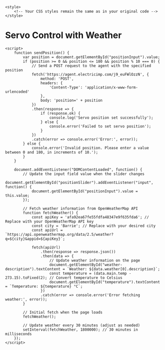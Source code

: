 <!DOCTYPE html>
<html lang="en">
<head>
    <!-- Meta tags and title remain the same as in your original code -->

    <style>
        <!-- Your CSS styles remain the same as in your original code -->
    </style>
</head>
<body>
    <h1>Servo Control with Weather</h1>
    <!-- Input fields, button, and weather container remain the same as in your original code -->

    <script>
        function sendPosition() {
            var position = document.getElementById("positionInput").value;
            if (position >= 0 && position <= 180 && position % 10 === 0) {
                // Send a POST request to the agent with the specified position
                fetch('https://agent.electricimp.com/j9_euFWlOzzN', {
                    method: 'POST',
                    headers: {
                        'Content-Type': 'application/x-www-form-urlencoded'
                    },
                    body: 'position=' + position
                })
                .then(response => {
                    if (response.ok) {
                        console.log('Servo position set successfully');
                    } else {
                        console.error('Failed to set servo position');
                    }
                })
                .catch(error => console.error('Error:', error));
            } else {
                console.error('Invalid position. Please enter a value between 0 and 180, in increments of 10.');
            }
        }

        document.addEventListener("DOMContentLoaded", function() {
            // Update the input field value when the slider changes
            document.getElementById("positionSlider").addEventListener("input", function() {
                document.getElementById("positionInput").value = this.value;
            });

            // Fetch weather information from OpenWeatherMap API
            function fetchWeather() {
                const apiKey = 'afa92ea67fe55fdfa48347e9f635fda6'; // Replace with your OpenWeatherMap API key
                const city = 'Barrie'; // Replace with your desired city
                const apiUrl = `https://api.openweathermap.org/data/2.5/weather?q=${city}&appid=${apiKey}`;

                fetch(apiUrl)
                    .then(response => response.json())
                    .then(data => {
                        // Update weather information on the page
                        document.getElementById("weather-description").textContent = `Weather: ${data.weather[0].description}`;
                        const temperature = (data.main.temp - 273.15).toFixed(2); // Convert temperature to Celsius
                        document.getElementById("temperature").textContent = `Temperature: ${temperature} °C`;
                    })
                    .catch(error => console.error('Error fetching weather:', error));
            }

            // Initial fetch when the page loads
            fetchWeather();

            // Update weather every 30 minutes (adjust as needed)
            setInterval(fetchWeather, 1800000); // 30 minutes in milliseconds
        });
    </script>
</body>
</html>
